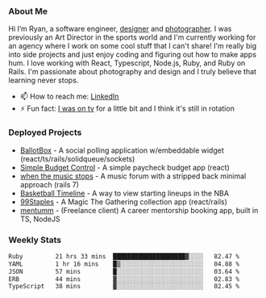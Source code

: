 ### About Me
Hi I’m Ryan, a software engineer, [designer](https://www.denvermullets.com/video) and [photographer](https://www.denvermullets.com/). I was previously an Art Director in the sports world and I'm currently working for an agency where I work on some cool stuff that I can't share! I'm really big into side projects and just enjoy coding and figuring out how to make apps hum. I love working with React, Typescript, Node.js, Ruby, and Ruby on Rails. I'm passionate about photography and design and I truly believe that learning never stops.

- 📫 How to reach me: [LinkedIn](https://www.linkedin.com/in/ryanvaznis)
- ⚡ Fun fact: [I was on tv](https://vimeo.com/381425882) for a little bit and I think it's still in rotation

### Deployed Projects
- [BallotBox](https://voteballotbox.com/) - A social polling application w/embeddable widget (react/ts/rails/solidqueue/sockets)
- [Simple Budget Control](https://simplebudgetcontrol.com/) - A simple paycheck budget app (react)
- [when the music stops](https://whenthemusicstops.net) - A music forum with a stripped back minimal approach (rails 7)
- [Basketball Timeline](https://basketball-timeline.com/?team=PHO&year=2023) - A way to view starting lineups in the NBA
- [99Staples](https://www.99staples.com/collections/denvermullets/9) - A Magic The Gathering collection app (react/rails)
- [mentumm](https://portal.mentumm.com/) - (Freelance client) A career mentorship booking app, built in TS, NodeJS

### Weekly Stats
<!--START_SECTION:waka-->

```txt
Ruby         21 hrs 33 mins  ████████████████████▓░░░░   82.47 %
YAML         1 hr 16 mins    █▒░░░░░░░░░░░░░░░░░░░░░░░   04.88 %
JSON         57 mins         █░░░░░░░░░░░░░░░░░░░░░░░░   03.64 %
ERB          44 mins         ▓░░░░░░░░░░░░░░░░░░░░░░░░   02.83 %
TypeScript   38 mins         ▓░░░░░░░░░░░░░░░░░░░░░░░░   02.45 %
```

<!--END_SECTION:waka-->
